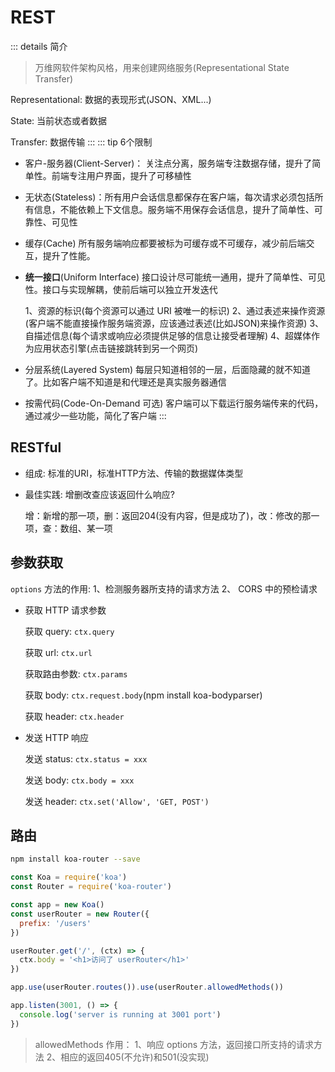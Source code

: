 # REST
::: details 简介
> 万维网软件架构风格，用来创建网络服务(Representational State Transfer)

Representational: 数据的表现形式(JSON、XML...)

State: 当前状态或者数据

Transfer: 数据传输
:::
::: tip 6个限制
- 客户-服务器(Client-Server)：
  关注点分离，服务端专注数据存储，提升了简单性。前端专注用户界面，提升了可移植性
- 无状态(Stateless)：所有用户会话信息都保存在客户端，每次请求必须包括所有信息，不能依赖上下文信息。服务端不用保存会话信息，提升了简单性、可靠性、可见性
- 缓存(Cache)
  所有服务端响应都要被标为可缓存或不可缓存，减少前后端交互，提升了性能。
- **统一接口**(Uniform Interface) 
  接口设计尽可能统一通用，提升了简单性、可见性。接口与实现解耦，使前后端可以独立开发迭代

  1、资源的标识(每个资源可以通过 URI 被唯一的标识) 2、通过表述来操作资源(客户端不能直接操作服务端资源，应该通过表述(比如JSON)来操作资源) 3、自描述信息(每个请求或响应必须提供足够的信息让接受者理解) 4、超媒体作为应用状态引擎(点击链接跳转到另一个网页)

- 分层系统(Layered System)
  每层只知道相邻的一层，后面隐藏的就不知道了。比如客户端不知道是和代理还是真实服务器通信
- 按需代码(Code-On-Demand 可选)
  客户端可以下载运行服务端传来的代码，通过减少一些功能，简化了客户端
:::
## RESTful
- 组成: 标准的URI，标准HTTP方法、传输的数据媒体类型
- 最佳实践: 增删改查应该返回什么响应?

  增：新增的那一项，删：返回204(没有内容，但是成功了)，改：修改的那一项，查：数组、某一项
  

<!-- PATCH: 部分更新
PUT: 整体替换 -->
## 参数获取
`options` 方法的作用: 1、检测服务器所支持的请求方法 2、 CORS 中的预检请求

- 获取 HTTP 请求参数

  获取 query: `ctx.query`

  获取 url: `ctx.url`

  获取路由参数: `ctx.params`

  获取 body: `ctx.request.body`(npm install koa-bodyparser)

  获取 header: `ctx.header`
- 发送 HTTP 响应

  发送 status: `ctx.status = xxx`

  发送 body: `ctx.body = xxx`

  发送 header: `ctx.set('Allow', 'GET, POST')`

## 路由
```sh
npm install koa-router --save
```
```js
const Koa = require('koa')
const Router = require('koa-router')

const app = new Koa()
const userRouter = new Router({
  prefix: '/users'
})

userRouter.get('/', (ctx) => {
  ctx.body = '<h1>访问了 userRouter</h1>'
})

app.use(userRouter.routes()).use(userRouter.allowedMethods())

app.listen(3001, () => {
  console.log('server is running at 3001 port')
})
```
> allowedMethods 作用： 1、响应 options 方法，返回接口所支持的请求方法 2、相应的返回405(不允许)和501(没实现)


